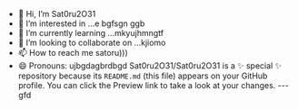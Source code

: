 - 👋 Hi, I’m Sat0ru2O31
- 👀 I’m interested in ...e bgfsgn ggb
- 🌱 I’m currently learning ...mkyujhmngtf
- 💞️ I’m looking to collaborate on ...kjiomo
- 📫 How to reach me satoru)))
- 😄 Pronouns: ujbgdagbrdbgd
Sat0ru2O31/Sat0ru2O31 is a ✨ special ✨ repository because its `README.md` (this file) appears on your GitHub profile.
You can click the Preview link to take a look at your changes.
---gfd
